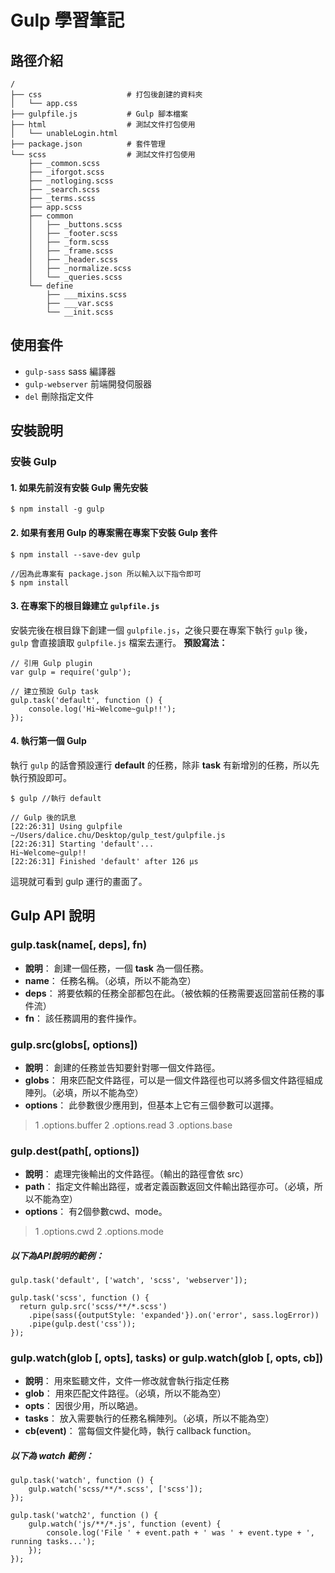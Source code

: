 # Gulp 學習筆記
## 路徑介紹
```
/
├── css                   # 打包後創建的資料夾
│   └── app.css
├── gulpfile.js           # Gulp 腳本檔案
├── html                  # 測試文件打包使用
│   └── unableLogin.html
├── package.json          # 套件管理
└── scss                  # 測試文件打包使用
    ├── _common.scss
    ├── _iforgot.scss
    ├── _notloging.scss
    ├── _search.scss
    ├── _terms.scss
    ├── app.scss
    ├── common
    │   ├── _buttons.scss
    │   ├── _footer.scss
    │   ├── _form.scss
    │   ├── _frame.scss
    │   ├── _header.scss
    │   ├── _normalize.scss
    │   └── _queries.scss
    └── define
        ├── ___mixins.scss
        ├── ___var.scss
        └── __init.scss
```
## 使用套件
+ `gulp-sass` sass 編譯器
+ `gulp-webserver` 前端開發伺服器
+ `del` 刪除指定文件

## 安裝說明
### 安裝 Gulp
#### 1. **如果先前沒有安裝 Gulp 需先安裝**
```
$ npm install -g gulp
```
#### 2. **如果有套用 Gulp 的專案需在專案下安裝 Gulp 套件**
```
$ npm install --save-dev gulp

//因為此專案有 package.json 所以輸入以下指令即可
$ npm install
```
#### 3. **在專案下的根目錄建立 `gulpfile.js`**
安裝完後在根目錄下創建一個 `gulpfile.js`，之後只要在專案下執行 `gulp` 後，`gulp` 會直接讀取 `gulpfile.js` 檔案去運行。
**預設寫法：**
```
// 引用 Gulp plugin
var gulp = require('gulp');

// 建立預設 Gulp task
gulp.task('default', function () {
    console.log('Hi~Welcome~gulp!!');
});

```
#### 4. **執行第一個 Gulp**
執行 `gulp` 的話會預設運行 **default** 的任務，除非 **task** 有新增別的任務，所以先執行預設即可。
```
$ gulp //執行 default

// Gulp 後的訊息
[22:26:31] Using gulpfile ~/Users/dalice.chu/Desktop/gulp_test/gulpfile.js
[22:26:31] Starting 'default'...
Hi~Welcome~gulp!!
[22:26:31] Finished 'default' after 126 μs
```
這現就可看到 gulp 運行的畫面了。
## Gulp API 說明
### gulp.task(name[, deps], fn)
+ **說明**： 創建一個任務，一個 **task** 為一個任務。
+ **name**： 任務名稱。（必填，所以不能為空）
+ **deps**： 將要依賴的任務全部都包在此。（被依賴的任務需要返回當前任務的事件流）
+ **fn**： 該任務調用的套件操作。

### gulp.src(globs[, options])
+ **說明**： 創建的任務並告知要針對哪一個文件路徑。
+ **globs**： 用來匹配文件路徑，可以是一個文件路徑也可以將多個文件路徑組成陣列。（必填，所以不能為空）
+ **options**： 此參數很少應用到，但基本上它有三個參數可以選擇。
> 1 .options.buffer
> 2 .options.read
> 3 .options.base

### gulp.dest(path[, options])
+ **說明**： 處理完後輸出的文件路徑。（輸出的路徑會依 src）
+ **path**： 指定文件輸出路徑，或者定義函數返回文件輸出路徑亦可。（必填，所以不能為空）
+ **options**： 有2個參數cwd、mode。
> 1 .options.cwd
> 2 .options.mode

##### 以下為API說明的範例：
```
gulp.task('default', ['watch', 'scss', 'webserver']);

gulp.task('scss', function () {
  return gulp.src('scss/**/*.scss') 
	.pipe(sass({outputStyle: 'expanded'}).on('error', sass.logError))
	.pipe(gulp.dest('css'));
});
```
### gulp.watch(glob [, opts], tasks) or gulp.watch(glob [, opts, cb])
+ **說明**： 用來監聽文件，文件一修改就會執行指定任務
+ **glob**： 用來匹配文件路徑。（必填，所以不能為空）
+ **opts**： 因很少用，所以略過。
+ **tasks**： 放入需要執行的任務名稱陣列。（必填，所以不能為空）
+ **cb(event)**： 當每個文件變化時，執行 callback function。
##### 以下為 watch 範例：
```
gulp.task('watch', function () {
	gulp.watch('scss/**/*.scss', ['scss']);
});
 
gulp.task('watch2', function () {
    gulp.watch('js/**/*.js', function (event) {
        console.log('File ' + event.path + ' was ' + event.type + ', running tasks...');
    });
});
```
